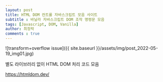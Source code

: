 ```yaml
---
layout: post
title: HTML DOM 컨트롤 자바스크립트 모음 사이트
subtitle : 바닐라 자바스크립트 DOM 조작 명령문 모음
tags: [Javascript, DOM, Vanilla]
author: 최정락
comments : true
---
```


![transform+overflow issue]({{ site.baseurl }}/assets/img/post_2022-05-19_img01.jpg) <br>

별도 라이브러리 없이 HTML DOM 처리 코드 모음<br>

<https://htmldom.dev/>